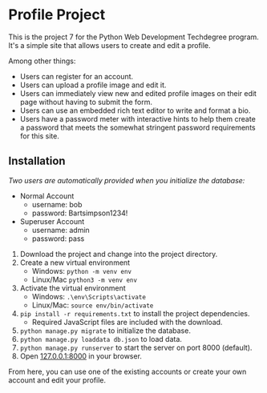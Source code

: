 # Profile Project
This is the project 7 for the Python Web Development Techdegree program.
It's a simple site that allows users to create and edit a profile.

Among other things:
- Users can register for an account.
- Users can upload a profile image and edit it.
- Users can immediately view new and edited profile images on their edit 
page without having to submit the form.
- Users can use an embedded rich text editor to write and format a bio.
- Users have a password meter with interactive hints to help them create a 
password that meets the somewhat stringent password requirements for this site.

## Installation
*Two users are automatically provided when you initialize the database:*
- Normal Account
    - username: bob
    - password: Bartsimpson1234!
- Superuser Account
    - username: admin
    - password: pass  

1. Download the project and change into the project directory.
2. Create a new virtual environment 
    - Windows: `python -m venv env` 
    - Linux/Mac `python3 -m venv env`
3. Activate the virtual environment
    - Windows: `.\env\Scripts\activate`
    - Linux/Mac: `source env/bin/activate`
4. `pip install -r requirements.txt` to install the project dependencies.
   - Required JavaScript files are included with the download.
5. `python manage.py migrate` to initialize the database.
6. `python manage.py loaddata db.json` to load data.
6. `python manage.py runserver` to start the server on port 8000 (default).
7. Open [127.0.0.1:8000](127.0.0.1:8000) in your browser.

From here, you can use one of the existing accounts or create your own account and edit your profile.